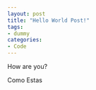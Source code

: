 ```yaml
---
layout: post
title: "Hello World Post!"
tags:
- dummy
categories:
- Code
---  
```


How are you?

Como Estas


